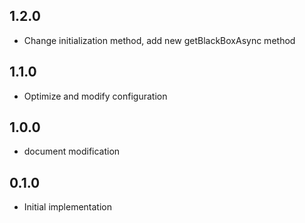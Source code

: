 ## 1.2.0

* Change initialization method, add new getBlackBoxAsync method
## 1.1.0

* Optimize and modify configuration

## 1.0.0

* document modification
## 0.1.0

* Initial implementation

